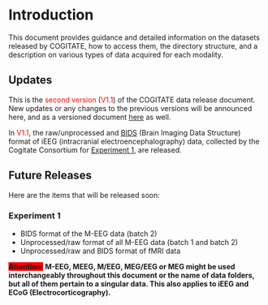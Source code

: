 # Introduction

This document provides guidance and detailed information on the datasets released by COGITATE, how to access them, the directory structure, and a description on various types of data acquired for each modality.

## Updates

This is the <span style="color:red;">second version</span> (<span style="color:red;">V1.1</span>) of the COGITATE data release document. New updates or any changes to the previous versions will be announced here, and as a versioned document [here](https://github.com/Cogitate-consortium/cogitate-data/tree/main/assets/) as well.

In <span style="color:red;">V1.1</span>, the raw/unprocessed and [BIDS](https://bids-specification.readthedocs.io/en/stable/) (Brain Imaging Data Structure) format of iEEG (intracranial electroencephalography) data, collected by the Cogitate Consortium for [Experiment 1](02_overview.md#experiment-1-conscious-perception), are released.

## Future Releases

Here are the items that will be released soon:

### Experiment 1

* BIDS format of the M-EEG data (batch 2)
* Unprocessed/raw format of all M-EEG data (batch 1 and batch 2)
* Unprocessed/raw and BIDS format of fMRI data

<span style="background-color: red"><b>Attention:</b></span>
**M-EEG, MEEG, M/EEG, MEG/EEG or MEG might be used interchangeably throughout this document or the name of data folders, but all of them pertain to a singular data. This also applies to iEEG and ECoG (Electrocorticography).**

